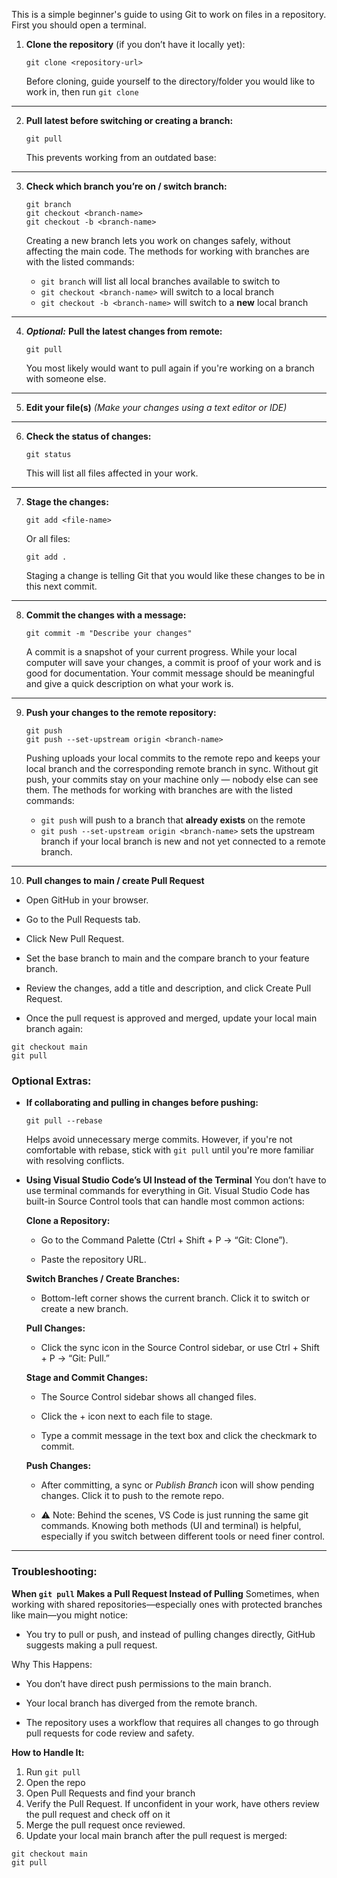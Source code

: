 This is a simple beginner's guide to using Git to work on files in a repository. First you should open a terminal.

1. **Clone the repository** (if you don’t have it locally yet):

   ```
   git clone <repository-url>
   ```
   Before cloning, guide yourself to the directory/folder you would like to work in, then run ```git clone```
---
2. **Pull latest before switching or creating a branch:**
   ```
   git pull
   ```
   This prevents working from an outdated base:
---   
3. **Check which branch you’re on / switch branch:**

   ```
   git branch
   git checkout <branch-name>
   git checkout -b <branch-name>
   ```
   Creating a new branch lets you work on changes safely, without affecting the main code. The methods for working with branches are with the listed commands:
   - ```git branch``` will list all local branches available to switch to
   - ```git checkout <branch-name>``` will switch to a local branch
   - ```git checkout -b <branch-name>``` will switch to a **new** local branch
---
4. ***Optional:*** **Pull the latest changes from remote:**

   ```
   git pull
   ```
   You most likely would want to pull again if you're working on a branch with someone else.
---
5. **Edit your file(s)**
   *(Make your changes using a text editor or IDE)*
---
6. **Check the status of changes:**

   ```
   git status
   ```
   This will list all files affected in your work.
---
7. **Stage the changes:**

   ```
   git add <file-name>  
   ```

   Or all files:

   ```
   git add .
   ```
   Staging a change is telling Git that you would like these changes to be in this next commit.
---
8. **Commit the changes with a message:**

   ```
   git commit -m "Describe your changes"
   ```
   A commit is a snapshot of your current progress. While your local computer will save your changes, a commit is proof of your work and is good for documentation. Your commit message should be meaningful and give a quick description on what your work is.
---
9. **Push your changes to the remote repository:**

   ```
   git push
   git push --set-upstream origin <branch-name>
   ```
   Pushing uploads your local commits to the remote repo and keeps your local branch and the corresponding remote branch in sync. Without git push, your commits stay on your machine only — nobody else can see them. The methods for working with branches are with the listed commands:
   - ```git push``` will push to a branch that **already exists** on the remote
   - ```git push --set-upstream origin <branch-name>``` sets the upstream branch if your local branch is new and not yet connected to a remote branch.
---
10. **Pull changes to main / create Pull Request**
   - Open GitHub in your browser.

   - Go to the Pull Requests tab.

   - Click New Pull Request.
   - Set the base branch to main and the compare branch to your feature branch.
   - Review the changes, add a title and description, and click Create Pull Request.
   - Once the pull request is approved and merged, update your local main branch again:

   ```
   git checkout main
   git pull
   ```

### Optional Extras:

* **If collaborating and pulling in changes before pushing:**

  ```
  git pull --rebase
  ```
  Helps avoid unnecessary merge commits. However, if you're not comfortable with rebase, stick with ```git pull``` until you're more familiar with resolving conflicts.
* **Using Visual Studio Code’s UI Instead of the Terminal**
You don’t have to use terminal commands for everything in Git. Visual Studio Code has built-in Source Control tools that can handle most common actions:

  **Clone a Repository:**

   - Go to the Command Palette (Ctrl + Shift + P → “Git: Clone”).

   - Paste the repository URL.

  **Switch Branches / Create Branches:**

   - Bottom-left corner shows the current branch. Click it to switch or create a new branch.

  **Pull Changes:**

  - Click the sync icon in the Source Control sidebar, or use Ctrl + Shift + P → “Git: Pull.”

  **Stage and Commit Changes:**

  - The Source Control sidebar shows all changed files.

  - Click the + icon next to each file to stage.

  - Type a commit message in the text box and click the checkmark to commit.

  **Push Changes:**

  - After committing, a sync or *Publish Branch* icon will show pending changes. Click it to push to the remote repo.

  - ⚠️ Note: Behind the scenes, VS Code is just running the same git commands. Knowing both methods (UI and terminal) is helpful, especially if you switch between different tools or need finer control.

---
### Troubleshooting:

**When ```git pull``` Makes a Pull Request Instead of Pulling**
Sometimes, when working with shared repositories—especially ones with protected branches like main—you might notice:

- You try to pull or push, and instead of pulling changes directly, GitHub suggests making a pull request.

Why This Happens:
- You don’t have direct push permissions to the main branch.

- Your local branch has diverged from the remote branch.

- The repository uses a workflow that requires all changes to go through pull requests for code review and safety.

**How to Handle It:**
1. Run ```git pull```
2. Open the repo
3. Open Pull Requests and find your branch
4. Verify the Pull Request. If unconfident in your work, have others review the pull request and check off on it
5. Merge the pull request once reviewed.
6. Update your local main branch after the pull request is merged:
  ```
  git checkout main
  git pull
  ```
